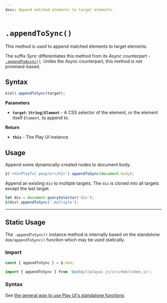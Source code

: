 ```yaml
---
desc: Append matched elements to target elements.
---
```

# `.appendToSync()`

This method is used to append matched elements to target elements.

The suffix *Sync* differentiates this method from its *Async* counterpart - [`.appendToAsync()`](../appendToAsync). Unlike the *Async* counterpart, this method is not promised-based.

## Syntax

```js
$(el).appendToSync(target);
```

**Parameters**

+ **`target`**: **`String|Element`** - A CSS selector of the element, or the element itself `Element`, to append to.

**Return**

+ **`this`** - The Play UI instance.

## Usage

Append some dynamically-created nodes to document body.

```js
$('<h1>Playful people!</h1>').appendToSync(document.body);
```

Append an existing `div` to multiple targets. The `div` is cloned into all targets except the last target.

```js
let div = document.querySelector('div');
$(div).appendToSync('.multiple');
```

------

## Static Usage

The `.appendToSync()` instance method is internally based on the standalone `dom/appendToSync()` function which may be used statically.

### Import

```js
const { appendToSync } = $.dom;
```
```js
import { appendToSync } from '@webqit/playui-js/src/dom/index.js';
```

### Syntax

See [the general way to use Play UI's standalone functions](../../../overview#use-as-descrete-utilities)